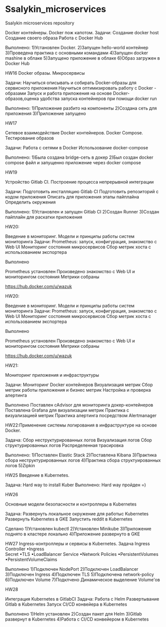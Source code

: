# Ssalykin_microservices
Ssalykin microservices repository

Docker контейнеры. Docker пож капотом.
Задачи:
Создание docker host
Создание своего образа
Работа с Docker Hub

Выполнено:
1)Установлен Docker.
2)Запущен hello-world контейнер
3)Проведена практика с основными командами
4)Запущен docker mashine в облаке
5)Запущено приложение в облаке
6)Образ загружен в Docker Hub

HW16
Docker образы. Микросервисы

Задачи:
Научиться описывать и собирать Docker-образы для сервисного приложения 
Научиться оптимизировать работу с Docker - образами 
Запуск и работа приложения на основе Docker-образов,оценка удобства запуска контейнеров при помощи docker run

Выполнено:
1)Приложение разбито на компоненты
2)Создана сеть для приложения
3)Приложение запущено


HW17

Сетевое взаимодействие Docker контейнеров. Docker Compose. Тестирование образов

Задачи:
Работа с сетями в Docker
Использование docker-compose

Выполнено:
1)Была создана bridge-сеть в докер
2)Был создан docker compose файл и запущенно приложение через docker compose

HW19


Устройство Gitlab CI. Построение процесса непрерывной интеграции

Задачи:
Подготовить инсталляцию Gitlab CI 
Подготовить репозиторий с кодом приложения
Описать для приложения этапы пайплайна
Определить окружения

Выполнено:
1)Установлен и запущен Gitlab CI
2)Создан Runner
3)Создан пайплайн для раскатки приложения

HW20:

 Введение в мониторинг. Модели и принципы работы систем мониторинга 
    Задачи:
 Prometheus: запуск, конфигурация, знакомство с Web UI
 Мониторинг состояния микросервисов
 Сбор метрик хоста с использованием экспортера

 Выполнено

 Prometheus установлен
 Произведено знакомство с Web UI и мониторингом состояния
 Метрики собраны

https://hub.docker.com/u/wazuk

HW20:

 Введение в мониторинг. Модели и принципы работы систем мониторинга 
    Задачи:
 Prometheus: запуск, конфигурация, знакомство с Web UI
 Мониторинг состояния микросервисов
 Сбор метрик хоста с использованием экспортера

 Выполнено

 Prometheus установлен
 Произведено знакомство с Web UI и мониторингом состояния
 Метрики собраны

https://hub.docker.com/u/wazuk

HW21:

Мониторинг приложения и инфраструктуры

Задачи:
Мониторинг Docker контейнеров
Визуализация метрик
Сбор метрик работы приложения и бизнес метрик
Настройка и проверка алертинга

Выполнено
Поставлен cAdvisor для мониторинга докер-контейнеров
Поставлена Grafana для визуализации метрик
Практика с визуализацией метрик
Практика алертинга посредством Alertmanager


HW22:Применение системы логирования в инфраструктуре на основе Docker.

Задача:
Сбор неструктурированных логов
Визуализация логов
Сбор структурированных логов
Распределенная трасировка

Выполнено:
1)Поставлен Elastic Stack
2)Поставлена Kibana
3)Практика сбора неструктурированных логов
4)Практика сбора структуированных логов
5)Zipkin

HW25
Введение в Kubernetes.

Задача:
Hard way to install Kuber
Выполнено:
Hard way пройден =)


HW26

Основные модели безопасности и контроллеры в Kubernetes

Задача:
Развернуть локальное окружение для работыс Kubernetes
Развернуть Kubernetes в GKE
Запустить reddit в Kubernetes

Сделано
1)Установлен kubectl
2)Установлен Minikube
3)Приложение поднято в кластере локально
4)Приложение развернуто в GKE


HW27
Ingress-контроллеры и сервисы в Kubernetes.
Задача
Ingress Controller 
•Ingress  
Secret 
•TLS 
•LoadBalancer Service 
•Network Policies 
•PersistentVolumes 
•PersistentVolumeClaims

Выполнено
1)Подключен NodePort
2)Подключен LoadBalancer
3)Подключен Ingress
4)Подключен TLS
5)Подключена network-policy
6)Подключен Volume
7)Подклчено Динамическое выделение Volume'ов

HW28

Интеграция Kubernetes в GitlabCI
Задача:
Работа с Helm
Развертывание Gitlab в Kubernetes
Запуск CI/CD конвейера в Kubernetes

Выполнено
1)Helm установлен
2)Создан пакет для Helm
3)Gitlab развернут в Kubernetes
4)Работа с CI/CD конвейером в Kubernetes
